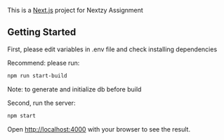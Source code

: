 This is a [Next.js](https://nextjs.org/) project for Nextzy Assignment

## Getting Started
First, please edit variables in .env file and check installing dependencies

Recommend: please run:
```bash
npm run start-build
```
Note: to generate and initialize db before build

Second, run the server:

```bash
npm start
```

Open [http://localhost:4000](http://localhost:4000) with your browser to see the result.
